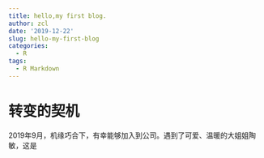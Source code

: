 ```yaml
---
title: hello,my first blog.
author: zcl
date: '2019-12-22'
slug: hello-my-first-blog
categories:
  - R
tags:
  - R Markdown
---
```

# 转变的契机

   2019年9月，机缘巧合下，有幸能够加入到公司。遇到了可爱、温暖的大姐姐陶敏，这是
  
  
